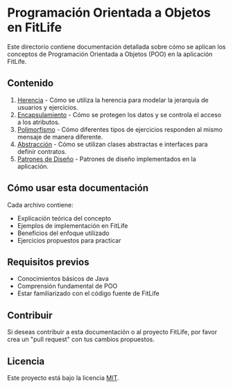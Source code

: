 # Programación Orientada a Objetos en FitLife

Este directorio contiene documentación detallada sobre cómo se aplican los conceptos de Programación Orientada a Objetos (POO) en la aplicación FitLife.

## Contenido

1. [Herencia](1-Herencia.md) - Cómo se utiliza la herencia para modelar la jerarquía de usuarios y ejercicios.
2. [Encapsulamiento](2-Encapsulamiento.md) - Cómo se protegen los datos y se controla el acceso a los atributos.
3. [Polimorfismo](3-Polimorfismo.md) - Cómo diferentes tipos de ejercicios responden al mismo mensaje de manera diferente.
4. [Abstracción](4-Abstraccion.md) - Cómo se utilizan clases abstractas e interfaces para definir contratos.
5. [Patrones de Diseño](5-Patrones-Diseno.md) - Patrones de diseño implementados en la aplicación.

## Cómo usar esta documentación

Cada archivo contiene:
- Explicación teórica del concepto
- Ejemplos de implementación en FitLife
- Beneficios del enfoque utilizado
- Ejercicios propuestos para practicar

## Requisitos previos

- Conocimientos básicos de Java
- Comprensión fundamental de POO
- Estar familiarizado con el código fuente de FitLife

## Contribuir

Si deseas contribuir a esta documentación o al proyecto FitLife, por favor crea un "pull request" con tus cambios propuestos.

## Licencia

Este proyecto está bajo la licencia [MIT](LICENSE).
